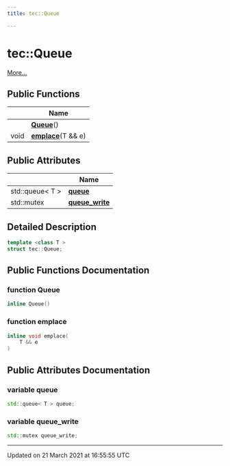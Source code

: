 ```yaml
---
title: tec::Queue

---
```


# tec::Queue



 [More...](#detailed-description)

## Public Functions

|                | Name           |
| -------------- | -------------- |
| | **[Queue](/engine/Classes/structtec_1_1_queue/#function-queue)**() |
| void | **[emplace](/engine/Classes/structtec_1_1_queue/#function-emplace)**(T && e) |

## Public Attributes

|                | Name           |
| -------------- | -------------- |
| std::queue< T > | **[queue](/engine/Classes/structtec_1_1_queue/#variable-queue)**  |
| std::mutex | **[queue_write](/engine/Classes/structtec_1_1_queue/#variable-queue_write)**  |

## Detailed Description

```cpp
template <class T >
struct tec::Queue;
```

## Public Functions Documentation

### function Queue

```cpp
inline Queue()
```


### function emplace

```cpp
inline void emplace(
    T && e
)
```


## Public Attributes Documentation

### variable queue

```cpp
std::queue< T > queue;
```


### variable queue_write

```cpp
std::mutex queue_write;
```


-------------------------------

Updated on 21 March 2021 at 16:55:55 UTC